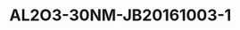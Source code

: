# AL2O3-30NM-JB20161003-1
<a name="material" />
<script type="application/ld+json">

  {
    "@context": "https://schema.org/",
    "@type": "ChemicalSubstance",
    "http://purl.org/dc/terms/conformsTo":
      {
        "@type": "CreativeWork",
        "@id": "https://bioschemas.org/profiles/ChemicalSubstance/0.4-RELEASE/"
      },
    "@id": "https://egonw.github.io/nanowiki/nanowiki494.html#material",
    "name": "AL2O3-30NM-JB20161003-1",
    "sameAs: "http://127.0.0.1/mediawiki/index.php/Special:URIResolver/AL2O3-2D30NM-2DJB20161003-2D1"
  }
</script>

